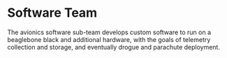 # Software Team

The avionics software sub-team develops custom software to run on a beaglebone black and additional hardware, with the goals of telemetry collection and storage, and eventually drogue and parachute deployment.